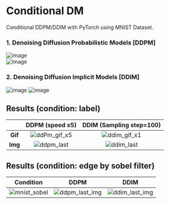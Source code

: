 # Conditional DM
Conditional DDPM/DDIM with PyTorch using MNIST Dataset.

### 1. Denoising Diffusion Probabilistic Models [DDPM]
![image](https://github.com/SkiddieAhn/Study-Diffusion-Model/assets/52392658/beebfccf-6bb2-401b-abfa-a2598d9ec2ea)  
![image](https://github.com/SkiddieAhn/Study-Diffusion-Model/assets/52392658/55f08dbb-49df-4c27-a0d4-ad0e94b86b85)


### 2. Denoising Diffusion Implicit Models [DDIM]
![image](https://github.com/SkiddieAhn/Study-Diffusion-Model/assets/52392658/27c066ed-1756-4a90-87d1-38a8c5e76516)
![image](https://github.com/SkiddieAhn/Study-Diffusion-Model/assets/52392658/b060fce0-f6a6-48df-9d60-89ba2860717b)

## Results (condition: label)
|                       |DDPM (speed x5)    |DDIM (Sampling step=100)  |
|:--------------:|:-----------:|:-----------:|
| **Gif** |![ddPm_gif_x5](https://github.com/SkiddieAhn/SkiddieAhn/assets/52392658/c284d2d2-c523-402d-aa3f-fea3039d910b)|![ddim_gif_x1](https://github.com/SkiddieAhn/SkiddieAhn/assets/52392658/c810f44b-3cb6-4a55-b590-8c7a23a2237b)|
| **Img** |![ddpm_last](https://github.com/SkiddieAhn/Study-Diffusion-Model/assets/52392658/adf4978e-db0e-49f0-8558-0b91b16c5d02)|![ddim_last](https://github.com/SkiddieAhn/Study-Diffusion-Model/assets/52392658/7510e7b4-2c09-418a-8712-56019d0effed)|

## Results (condition: edge by sobel filter)
|    Condition  |DDPM    |DDIM  |
|:--------------:|:-----------:|:-----------:|
|![mnist_sobel](https://github.com/SkiddieAhn/Study-Diffusion-Model/assets/52392658/222c32ff-f7c0-41d4-af75-6e931083e177)|![ddpm_last_img](https://github.com/SkiddieAhn/Study-Diffusion-Model/assets/52392658/0ec9a80a-0427-44cb-aa9a-20b0c7479e42)|![ddim_last_img](https://github.com/SkiddieAhn/Study-Diffusion-Model/assets/52392658/723f21ec-053f-4cf9-bf43-3c0f527fab02)|


 
